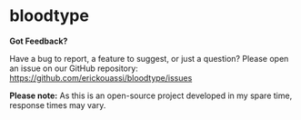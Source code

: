 # bloodtype

**Got Feedback?**

Have a bug to report, a feature to suggest, or just a question? 
Please open an issue on our GitHub repository: https://github.com/erickouassi/bloodtype/issues

**Please note:** As this is an open-source project developed in my spare time, response times may vary.
